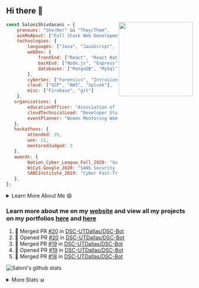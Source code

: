 ## Hi there 👋

<img align='right' src="https://storage.googleapis.com/saloni-shivdasani-resume/Saloni.png" width="200">

```javascript
const SaloniShivdasani = {
    pronouns: "She/Her" && "They/Them",
    askMeAbout: ["Full Stack Web Development", "Cloud Computing", "Cyber Security"],
    technologies: {
        languages: ["Java", "JavaScript", "SQL", "Python", "C++", "BASH", "R"],
        webDev: {
            frontEnd: ["React", "React Native", "Electron"],
            backEnd: ["Node.js", "Express", "Flask"],
            databases: ["MongoDB", "MySql"],
        },
        cyberSec: ["Forensics", "Intrusion Detection", "Security Operations", "Network and Application Penetration Testing"],
        cloud: ["GCP", "AWS", "Splunk"],
        misc: ["Firebase", "git"]
    },
   organizations: {
        educationOfficer: "Association of Computer Machinery, UTD",
        cloudTechnicalLead: "Developer Students Club, UTD",
        eventPlanner: "Women Mentoring Women in Engineering, UTD"
   },
   hackathons: {
        attended: 25,
        won: 11,
        mentoredJudged: 3
   },
   awards: {
        Nation_Cyber_League_Fall_2020: "Gold Bracket Competitor - Top 15% nationally",
        WiCyS_Google_2020: "SANS Security Training Scholarship",
        SANSInstitute_2019: "Cyber Fast-Track Game Quarter-Finalist",
   },
};
```

<!--START_SECTION:table-->
<details>

<summary>Learn More About Me 😄 </summary>

I am a junior at The University of Texas at Dallas, and I am currently majoring in Software Engineering with a concentration in Information Assurance. I am interested and have experience in full stack development, cloud computing, and cybersecurity. I hope to find opportunities where I can gain exposure to algorithm and project design. My ultimate aim is to develop futuristic products for users because I am inspired by the impact of computing on society.

I have experience in full stack web development through my participation and awards in hackathons where I have learnt and used React, Node.js, Express, MongoDB, Flask, NLTK, and React Native along with GIT, GCP, and Firebase. Last semester, I was also responsible for backend development for a project at a local NGO where I created a REST API using Node.js, Express, MongoDB and SQL and hosted it on servers using GCP. 

From my coursework and local competitions, I have skills in algorithms and data structures in Java, database management using SQL and machine learning using Python and R. I have also been a quarter-finalist in a national cybersecurity completion hosted by the SANS institute.

I am also actively involved in campus organization where I am the cloud technical lead for Developer Student Club, Mentor and Education Officer for Association of Computing Machinery, event planner for Women Mentoring Women in Engineering and IT Committee member for IEEE.

</details>

<!--END_SECTION:table-->

### Learn more about me on my [website](https://www.saloni-shivdasani.codes) and view all my projects on my portfolios [here](https://www.saloni-shivdasani.codes/projects) and  [here](http://devpost.com/SaloniS)

<!--START_SECTION:activity-->
1. 🎉 Merged PR [#20](https://github.com/DSC-UTDallas/DSC-Bot/pull/20) in [DSC-UTDallas/DSC-Bot](https://github.com/DSC-UTDallas/DSC-Bot)
2. 💪 Opened PR [#20](https://github.com/DSC-UTDallas/DSC-Bot/pull/20) in [DSC-UTDallas/DSC-Bot](https://github.com/DSC-UTDallas/DSC-Bot)
3. 🎉 Merged PR [#19](https://github.com/DSC-UTDallas/DSC-Bot/pull/19) in [DSC-UTDallas/DSC-Bot](https://github.com/DSC-UTDallas/DSC-Bot)
4. 💪 Opened PR [#19](https://github.com/DSC-UTDallas/DSC-Bot/pull/19) in [DSC-UTDallas/DSC-Bot](https://github.com/DSC-UTDallas/DSC-Bot)
5. 🎉 Merged PR [#18](https://github.com/DSC-UTDallas/DSC-Bot/pull/18) in [DSC-UTDallas/DSC-Bot](https://github.com/DSC-UTDallas/DSC-Bot)
<!--END_SECTION:activity-->

![Saloni's github stats](https://github-readme-stats.vercel.app/api?username=SaloniSS)

<!--START_SECTION:table-->
<details>

<summary>More Stats 📊 </summary>

<!--START_SECTION:waka-->
![Lines of code](https://img.shields.io/badge/From%20Hello%20World%20I%27ve%20Written-1.3%20million%20lines%20of%20code-blue)

**🐱 My Github Data** 

> 🏆 134 Contributions in the Year 2021
 > 
> 📦 546.0 kB Used in Github's Storage 
 > 
> 💼 Opted to Hire
 > 
> 📜 24 Public Repositories 
 > 
> 🔑 20 Private Repositories  
 > 
**I'm a Night 🦉** 

```text
🌞 Morning    193 commits    ████░░░░░░░░░░░░░░░░░░░░░   17.4% 
🌆 Daytime    216 commits    ████░░░░░░░░░░░░░░░░░░░░░   19.48% 
🌃 Evening    380 commits    ████████░░░░░░░░░░░░░░░░░   34.27% 
🌙 Night      320 commits    ███████░░░░░░░░░░░░░░░░░░   28.85%

```
📅 **I'm Most Productive on Saturday** 

```text
Monday       104 commits    ██░░░░░░░░░░░░░░░░░░░░░░░   9.38% 
Tuesday      112 commits    ██░░░░░░░░░░░░░░░░░░░░░░░   10.1% 
Wednesday    112 commits    ██░░░░░░░░░░░░░░░░░░░░░░░   10.1% 
Thursday     72 commits     █░░░░░░░░░░░░░░░░░░░░░░░░   6.49% 
Friday       88 commits     ██░░░░░░░░░░░░░░░░░░░░░░░   7.94% 
Saturday     353 commits    ████████░░░░░░░░░░░░░░░░░   31.83% 
Sunday       268 commits    ██████░░░░░░░░░░░░░░░░░░░   24.17%

```


📊 **This Week I Spent My Time On** 

```text
⌚︎ Time Zone: America/Chicago

💬 Programming Languages: 
Other                    5 hrs 1 min         ███████████░░░░░░░░░░░░░░   46.01% 
JavaScript               2 hrs 39 mins       ██████░░░░░░░░░░░░░░░░░░░   24.34% 
Bash                     1 hr 12 mins        ██░░░░░░░░░░░░░░░░░░░░░░░   11.06% 
TypeScript               40 mins             █░░░░░░░░░░░░░░░░░░░░░░░░   6.16% 
Python                   36 mins             █░░░░░░░░░░░░░░░░░░░░░░░░   5.54%

```

**I Mostly Code in JavaScript** 

```text
JavaScript               25 repos            ████████████░░░░░░░░░░░░░   51.02% 
Java                     5 repos             ██░░░░░░░░░░░░░░░░░░░░░░░   10.2% 
TypeScript               5 repos             ██░░░░░░░░░░░░░░░░░░░░░░░   10.2% 
Python                   4 repos             ██░░░░░░░░░░░░░░░░░░░░░░░   8.16% 
CSS                      3 repos             █░░░░░░░░░░░░░░░░░░░░░░░░   6.12%

```



<!--END_SECTION:waka-->

<!--END_SECTION:table-->

<!--
**SaloniSS/SaloniSS** is a ✨ _special_ ✨ repository because its `README.md` (this file) appears on your GitHub profile.

Here are some ideas to get you started:

- 🔭 I’m currently working on ...
- 🌱 I’m currently learning ...
- 👯 I’m looking to collaborate on ...
- 🤔 I’m looking for help with ...
- 💬 Ask me about ...
- 📫 How to reach me: ...
- 😄 Pronouns: ...
- ⚡ Fun fact: ...
-->
